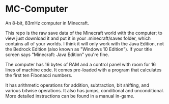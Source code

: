 # MC-Computer
An 8-bit, 83mHz computer in Minecraft.

This repo is the raw save data of the Minecraft world with the computer; to view just download it and put it in your .minecraft/saves folder, which contains all of your worlds. I think it will only work with the Java Edition, not the Bedrock Edition (also known as "Windows 10 Edition"). If your title screen says "Minecraft: Java Edition" you're fine.

The computer has 16 bytes of RAM and a control panel with room for 16 lines of machine code. It comes pre-loaded with a program that calculates the first ten Fibonacci numbers.

It has arithmetic operations for addition, subtraction, bit shifting, and various bitwise operations. It also has jumps, conditional and unconditional. More detailed instructions can be found in a manual in-game.
